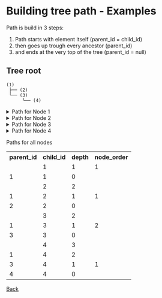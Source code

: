 # Building tree path - Examples

Path is build in 3 steps:
1) Path starts with element itself (parent_id = child_id)
2) then goes up trough every ancestor (parent_id) 
3) and ends at the very top of the tree (parent_id = null)

## Tree root
    
    (1)
     ├── (2)
     └── (3)
          └── (4)
          
          

<details>
  <summary>Path for Node 1</summary>
    For every ancestor value of child_id will be 
constant: **child_id = 1**.

#### Step 1

We start with last elelement in a sub tree -  node itself: **parent_id = 1**, child_id = 1

Depth and node_order have default values: **depth = 0**, **node_order = null**

Path:
<table>
  <tr>
    <th>parent_id</th>
    <th>child_id</th>
    <th>depth</th>
    <th>node_order</th>
  </tr>
  
  <tr>
      <td><b>1</b></td>
      <td><b>1</b></td>
      <td><b>0</b></td>
    <td></td>
  </tr>  
</table>

#### Step 2

Node has no ancestors, this step is ommited.
    
#### Step 3
    
Entry for very top of the tree (**parent_id = null**) is added.
    
Value of parent_id has changed and now is: **parent_id = null**. 
Because parent has changed depth will be incremented and now is: **depth = 1**.

Because "Node 1" is direct and first child of new parent (parent_id = null) node_oder will have a neumeric value: **node_order = 1**;


Complete Path:
<table>
  <tr>
    <th>parent_id</th>
    <th>child_id</th>
    <th>depth</th>
    <th>node_order</th>
  </tr>
  
  <tr>
    <td></td>
      <td><b>1</b></td>
      <td><b>1</b></td>
      <td><b>1</b></td>
  </tr>  
  <tr>
      <td>1</td>
      <td>1</td>
      <td>0</td>
    <td></td>
  </tr>      
</table>
</details>


<details>
  <summary>Path for Node 2</summary>
  
For every node on the path value of child_id will be 
constant: **child_id = 2**.

#### Step 1

We start with last elelement in a sub tree -  node itself: **parent_id = 2**, child_id = 2

Depth and node_order have default values: **depth = 0**, **node_order = null**

Path:
<table>
  <tr>
    <th>parent_id</th>
    <th>child_id</th>
    <th>depth</th>
    <th>node_order</th>
  </tr>
  <tr>
      <td><b>2</b></td>
      <td><b>2</b></td>
      <td><b>0</b></td>
    <td></td>
  </tr>  
</table>

#### Step 2

The node has one ancestor: "Node 1".

A new entry is created for every ancestor:

##### Ancestor: "Node 1"

Value of parent_id has changed and now is: **parent_id = 1**. 

Because parent has changed depth will be incremented and now is: **depth = 1**.

Because "Node 2" is direct and first child of new parent (parent_id = 1) node_oder will have a neumeric value: **node_order = 1**;

Path:
<table>
  <tr>
    <th>parent_id</th>
    <th>child_id</th>
    <th>depth</th>
    <th>node_order</th>
  </tr>
  
  <tr>
      <td><b>1</b></td>
      <td><b>2</b></td>
      <td><b>1</b></td>
      <td><b>1</b></td>
  </tr>  
    
  <tr>
    <td>2</td>
    <td>2</td>
    <td>0</td>
    <td></td>
  </tr>      
</table>

#### Step 3
Entry for very top of the tree (**parent_id = null**) is added.

Because parent has changed depth will be incremented and now is: **depth = 2**.

Because "Node 2" is not a direct child of new parent node_oder will have a null value: **node_order = null**;

Complete Path:
<table>
  <tr>
    <th>parent_id</th>
    <th>child_id</th>
    <th>depth</th>
    <th>node_order</th>
  </tr>
  
  <tr>
    <td></td>
      <td><b>2</b></td>
      <td><b>2</b></td>
    <td></td>
  </tr>
  <tr>
    <td>1</td>
    <td>2</td>
    <td>1</td>
    <td>1</td>
  </tr>  
    
  <tr>
    <td>2</td>
    <td>2</td>
    <td>0</td>
    <td></td>
  </tr>      
</table>

</details>


<details>
  <summary>Path for Node 3</summary>
      
For every node on the path value of child_id will be 
constant: **child_id = 3**.

#### Step 1

We start with last elelement in a sub tree -  node itself: **parent_id = 3**, child_id = 3

Depth and node_order have default values: **depth = 0**, **node_order = null**

Path:
<table>
  <tr>
    <th>parent_id</th>
    <th>child_id</th>
    <th>depth</th>
    <th>node_order</th>
  </tr>
  <tr>
      <td><b>3</b></td>
      <td><b>3</b></td>
      <td><b>0</b></td>
    <td></td>
  </tr>  
</table>

#### Step 2
The node has one ancestors: "Node 1".

A new entry is created for every ancestor:

##### Ancestor: "Node 1"
    
Value of parent_id has changed and now is: **parent_id = 1**. 

Because parent has changed depth will be incremented and now is: **depth = 1**.

Because "Node 3" is direct and second child of new parent (parent_id = 1) node_oder will have a neumeric value: **node_order = 2**;

Path:
<table>
  <tr>
    <th>parent_id</th>
    <th>child_id</th>
    <th>depth</th>
    <th>node_order</th>
  </tr>
  
  <tr>
      <td><b>1</b></td>
      <td><b>3</b></td>
      <td><b>1</b></td>
      <td><b></b>2</td>
  </tr>  
    
  <tr>
    <td>3</td>
    <td>3</td>
    <td>0</td>
    <td></td>
  </tr>      
</table>

#### Step 3
Entry for very top of the tree (**parent_id = null**) is added.

Because parent has changed depth will be incremented and now is: **depth = 2**.

Because "Node 2" is not a direct child of new parent node_oder will have a null value: **node_order = null**;
    
Complete Path:
<table>
  <tr>
    <th>parent_id</th>
    <th>child_id</th>
    <th>depth</th>
    <th>node_order</th>
  </tr>
  
  <tr>
    <td></td>
      <td><b>3</b></td>
      <td><b>2</b></td>
    <td></td>
  </tr>
  <tr>
    <td>1</td>
    <td>3</td>
    <td>1</td>
    <td>2</td>
  </tr>  
    
  <tr>
    <td>3</td>
    <td>3</td>
    <td>0</td>
    <td></td>
  </tr>   
</table>

</details>

<details>
  <summary>Path for Node 4</summary>
    
For every node on the path value of child_id will be 
constant: **child_id = 4**.

#### Step 1

We start with last elelement in a sub tree -  node itself: **parent_id = 4**, child_id = 4

Depth and node_order have default values: **depth = 0**, **node_order = null**

Path:
<table>
  <tr>
    <th>parent_id</th>
    <th>child_id</th>
    <th>depth</th>
    <th>node_order</th>
  </tr>
  <tr>
      <td><b>4</b></td>
      <td><b>4</b></td>
      <td><b>0</b></td>
    <td></td>
  </tr>  
</table>

#### Step 2
    
The node has two ancestors: "Node 3", "Node 1".
    
A new entry is created for every ancestor:

##### Ancestor "Node 3"
Value of parent_id has changed and now is: **parent_id = 3**. 

Because parent has changed depth will be incremented and now is: **depth = 1**.

Because "Node 4" is direct and first child of new parent (parent_id = 3) node_oder will have a neumeric value: **node_order = 1**;

Path:
<table>
  <tr>
    <th>parent_id</th>
    <th>child_id</th>
    <th>depth</th>
    <th>node_order</th>
  </tr>
  
  <tr>
      <td><b>3</b></td>
      <td><b>4</b></td>
      <td><b>1</b></td>
      <td><b>1</b></td>
  </tr>  
    
  <tr>
    <td>4</td>
    <td>4</td>
    <td>0</td>
    <td></td>
  </tr>      
</table>
    
##### Ancestor "Node 1"
    
Next node up the chain is node with id 1.
Value of parent_id has changed and now is: **parent_id = 1**. 

Because parent has changed depth will be incremented and now is: **depth = 2**.

Because "Node 4" is not a direct child of a new parent (parent_id = 1) node_oder will have a null value : **node_order = null**;

Path:
<table>
  <tr>
    <th>parent_id</th>
    <th>child_id</th>
    <th>depth</th>
    <th>node_order</th>
  </tr>
  
  <tr>
      <td><b>1</b></td>
      <td><b>4</b></td>
      <td><b>2</b></td>
    <td></td>
  </tr>  
  <tr>
    <td>3</td>
    <td>4</td>
    <td>1</td>
    <td>1</td>
  </tr>      
  <tr>
    <td>4</td>
    <td>4</td>
    <td>0</td>
    <td></td>
  </tr>      
</table>
        
    
    
#### Step 3
Entry for very top of the tree (**parent_id = null**) is added.

Because parent has changed depth will be incremented and now is: **depth = 3**.

Because "Node 4" is not a direct child of a new parent node_oder will have a null value: **node_order = null**;
    
Complete Path:
<table>
  <tr>
    <th>parent_id</th>
    <th>child_id</th>
    <th>depth</th>
    <th>node_order</th>
  </tr>
  
  <tr>
    <td></td>
      <td><b>4</b></td>
      <td><b>3</b></td>
    <td></td>
  </tr>
  <tr>
    <td>1</td>
    <td>4</td>
    <td>2</td>
    <td></td>
  </tr>  
  <tr>
    <td>3</td>
    <td>4</td>
    <td>1</td>
    <td>1</td>
  </tr>      
  <tr>
    <td>4</td>
    <td>4</td>
    <td>0</td>
    <td></td>
  </tr> 
</table>

</details>


Paths for all nodes
    
<table>
  <tr>
    <th>parent_id</th>
    <th>child_id</th>
    <th>depth</th>
    <th>node_order</th>
  </tr>
  
  <tr>
    <td></td>
    <td>1</td>
    <td>1</td>
    <td>1</td>
  </tr>  

  <tr>
    <td>1</td>
    <td>1</td>
    <td>0</td>
    <td></td>
  </tr>    
  
  <tr>
    <td></td>
    <td>2</td>
    <td>2</td>
    <td></td>
  </tr>      
  
  <tr>
    <td>1</td>
    <td>2</td>
    <td>1</td>
    <td>1</td>
  </tr>    
  <tr>
    <td>2</td>
    <td>2</td>
    <td>0</td>
    <td></td>
  </tr>    
  
   <tr>
    <td></td>
    <td>3</td>
    <td>2</td>
    <td></td>
  </tr>      
  
  <tr>
    <td>1</td>
    <td>3</td>
    <td>1</td>
    <td>2</td>
  </tr>    
  
  <tr>
    <td>3</td>
    <td>3</td>
    <td>0</td>
    <td></td>
  </tr>    
   <tr>
    <td></td>
    <td>4</td>
    <td>3</td>
    <td></td>
  </tr>      
  
  <tr>
    <td>1</td>
    <td>4</td>
    <td>2</td>
    <td></td>
  </tr>    
  <tr>
    <td>3</td>
    <td>4</td>
    <td>1</td>
    <td>1</td>
  </tr>     
  <tr>
    <td>4</td>
    <td>4</td>
    <td>0</td>
    <td></td>
  </tr>    
  
</table>



[Back](https://github.com/logic-b-o-m-b/closure-table#back)
